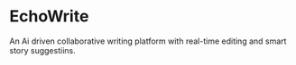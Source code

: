 # EchoWrite
An Ai driven collaborative writing platform with real-time editing and smart story suggestiins.
